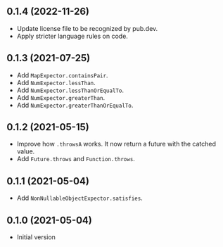 ## 0.1.4 (2022-11-26)

- Update license file to be recognized by pub.dev.
- Apply stricter language rules on code.

## 0.1.3 (2021-07-25)

- Add `MapExpector.containsPair`.
- Add `NumExpector.lessThan`.
- Add `NumExpector.lessThanOrEqualTo`.
- Add `NumExpector.greaterThan`.
- Add `NumExpector.greaterThanOrEqualTo`.

## 0.1.2 (2021-05-15)

- Improve how `.throwsA` works. It now return a future with the catched value.
- Add `Future.throws` and `Function.throws`.

## 0.1.1 (2021-05-04)

- Add `NonNullableObjectExpector.satisfies`.

## 0.1.0 (2021-05-04)

- Initial version
